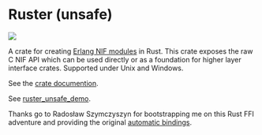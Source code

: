 # Ruster (unsafe)
[![](http://meritbadge.herokuapp.com/ruster_unsafe)](https://crates.io/crates/ruster_unsafe)

A crate for creating [Erlang NIF modules](http://www.erlang.org/doc/man/erl_nif.html) in Rust.  This crate exposes the raw C NIF API which can be used directly or as a foundation for higher layer interface crates.  Supported under Unix and Windows.

See the [crate documention](http://goertzenator.github.io/ruster_unsafe/ruster_unsafe/index.html).

See [ruster_unsafe_demo](https://github.com/goertzenator/ruster_unsafe_demo).

Thanks go to Radosław Szymczyszyn for bootstrapping me on this Rust FFI adventure and providing the original [automatic bindings](https://github.com/lavrin/erlang-rust-nif/blob/master/rust_src/src/c.rs).
